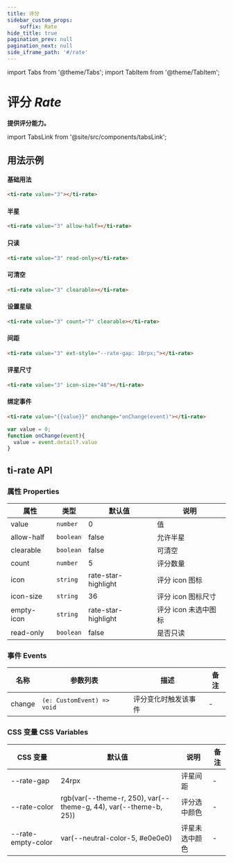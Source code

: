 ```yaml
---
title: 评分
sidebar_custom_props: 
    suffix: Rate
hide_title: true
pagination_prev: null
pagination_next: null
side_iframe_path: '#/rate'
---
```


import Tabs from '@theme/Tabs';
import TabItem from '@theme/TabItem';

# 评分 *Rate*

**提供评分能力。**

import TabsLink from '@site/src/components/tabsLink';

<TabsLink id="ti-rate-api" />

## 用法示例

#### 基础用法
```html showLineNumbers
<ti-rate value="3"></ti-rate>
```

#### 半星
```html showLineNumbers
<ti-rate value="3" allow-half></ti-rate>
```

#### 只读
```html showLineNumbers
<ti-rate value="3" read-only></ti-rate>
```

#### 可清空
```html showLineNumbers
<ti-rate value="3" clearable></ti-rate>
```

#### 设置星级
```html showLineNumbers
<ti-rate value="3" count="7" clearable></ti-rate>
```

#### 间距
```html showLineNumbers
<ti-rate value="3" ext-style="--rate-gap: 10rpx;"></ti-rate>
```

#### 评星尺寸
```html showLineNumbers
<ti-rate value="3" icon-size="48"></ti-rate>
```

#### 绑定事件

<Tabs>
  <TabItem value="index.html" label="index.html" >

```html showLineNumbers
<ti-rate value="{{value}}" onchange="onChange(event)"></ti-rate>
```
  </TabItem>
  <TabItem value="index.js" label="index.js">

```js showLineNumbers
var value = 0;
function onChange(event){
  value = event.detail?.value
}
```
 </TabItem>
</Tabs>

## ti-rate API

### 属性 **Properties**

| 属性      | 类型      | 默认值                | 说明                 |
| --------- | --------- | --------------------- | -------------------- |
| value     | `number`  | 0                   | 值                   |
| allow-half | `boolean` | false               | 允许半星             |
| clearable | `boolean` | false               | 可清空               |
| count     | `number`  | 5                   | 评分数量             |
| icon      | `string`  | rate-star-highlight | 评分 icon 图标       |
| icon-size  | `string`  | 36                  | 评分 icon 图标尺寸   |
| empty-icon | `string`  | rate-star-highlight | 评分 icon 未选中图标 |
| read-only  | `boolean` | false               | 是否只读             |

### 事件 **Events**

| 名称   | 参数列表                                 | 描述                 | 备注 |
| ------ | ---------------------------------------- | -------------------- | ---- |
| change | `(e: CustomEvent) => void` | 评分变化时触发该事件 | -    |

### CSS 变量 **CSS Variables**

| CSS 变量           | 默认值                                    | 说明           | 备注 |
| ------------------ | ----------------------------------------- | -------------- | ---- |
| --rate-gap         | 24rpx                                      | 评星间距       | -    |
| --rate-color       | rgb(var(--theme-r, 250), var(--theme-g, 44), var(--theme-b, 25))          | 评分选中颜色   | -    |
| --rate-empty-color | var(--neutral-color-5, #e0e0e0) | 评星未选中颜色 | -    |
